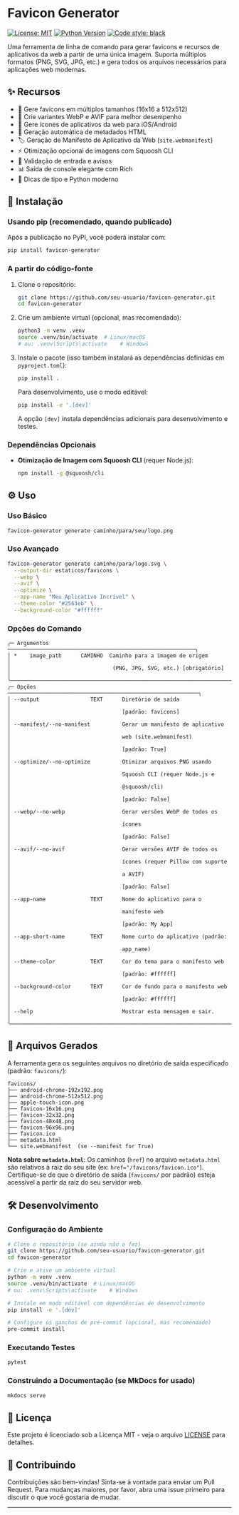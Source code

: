 # Favicon Generator

[![License: MIT](https://img.shields.io/badge/License-MIT-yellow.svg)](https://opensource.org/licenses/MIT)
[![Python Version](https://img.shields.io/badge/python-3.8+-blue.svg)](https://www.python.org/downloads/)
[![Code style: black](https://img.shields.io/badge/code%20style-black-000000.svg)](https://github.com/psf/black)

Uma ferramenta de linha de comando para gerar favicons e recursos de aplicativos da web a partir de uma única imagem. Suporta múltiplos formatos (PNG, SVG, JPG, etc.) e gera todos os arquivos necessários para aplicações web modernas.

## ✨ Recursos

- 🎨 Gere favicons em múltiplos tamanhos (16x16 a 512x512)
- 🌟 Crie variantes WebP e AVIF para melhor desempenho
- 📱 Gere ícones de aplicativos da web para iOS/Android
- 📝 Geração automática de metadados HTML
- 🏷️ Geração de Manifesto de Aplicativo da Web (`site.webmanifest`)
- ⚡ Otimização opcional de imagens com Squoosh CLI
- 🎯 Validação de entrada e avisos
- 📊 Saída de console elegante com Rich
- 🐍 Dicas de tipo e Python moderno

## 🚀 Instalação

### Usando pip (recomendado, quando publicado)

Após a publicação no PyPI, você poderá instalar com:
```bash
pip install favicon-generator
```

### A partir do código-fonte

1.  Clone o repositório:
    ```bash
    git clone https://github.com/seu-usuario/favicon-generator.git
    cd favicon-generator
    ```

2.  Crie um ambiente virtual (opcional, mas recomendado):
    ```bash
    python3 -m venv .venv
    source .venv/bin/activate  # Linux/macOS
    # ou: .venv\Scripts\activate    # Windows
    ```

3.  Instale o pacote (isso também instalará as dependências definidas em `pyproject.toml`):
    ```bash
    pip install .
    ```
    Para desenvolvimento, use o modo editável:
    ```bash
    pip install -e '.[dev]'
    ```
    A opção `[dev]` instala dependências adicionais para desenvolvimento e testes.

### Dependências Opcionais

-   **Otimização de Imagem com Squoosh CLI** (requer Node.js):
    ```bash
    npm install -g @squoosh/cli
    ```

## ⚙️ Uso

### Uso Básico

```bash
favicon-generator generate caminho/para/seu/logo.png
```

### Uso Avançado

```bash
favicon-generator generate caminho/para/logo.svg \
  --output-dir estaticos/favicons \
  --webp \
  --avif \
  --optimize \
  --app-name "Meu Aplicativo Incrível" \
  --theme-color "#2563eb" \
  --background-color "#ffffff"
```

### Opções do Comando

```
╭─ Argumentos ───────────────────────────────────────────────────────────╮
│ *    image_path      CAMINHO  Caminho para a imagem de origem         │
│                                (PNG, JPG, SVG, etc.) [obrigatório]    │
╰───────────────────────────────────────────────────────────────────────╯
╭─ Opções ────────────────────────────────────────────────────────────╮
│ --output                TEXT      Diretório de saída                  │
│                                   [padrão: favicons]                  │
│ --manifest/--no-manifest          Gerar um manifesto de aplicativo    │
│                                   web (site.webmanifest)              │
│                                   [padrão: True]                      │
│ --optimize/--no-optimize          Otimizar arquivos PNG usando        │
│                                   Squoosh CLI (requer Node.js e       │
│                                   @squoosh/cli)                       │
│                                   [padrão: False]                     │
│ --webp/--no-webp                  Gerar versões WebP de todos os      │
│                                   ícones                              │
│                                   [padrão: False]                     │
│ --avif/--no-avif                  Gerar versões AVIF de todos os      │
│                                   ícones (requer Pillow com suporte   │
│                                   a AVIF)                             │
│                                   [padrão: False]                     │
│ --app-name              TEXT      Nome do aplicativo para o           │
│                                   manifesto web                       │
│                                   [padrão: My App]                    │
│ --app-short-name        TEXT      Nome curto do aplicativo (padrão:   │
│                                   app_name)                           │
│ --theme-color           TEXT      Cor do tema para o manifesto web    │
│                                   [padrão: #ffffff]                   │
│ --background-color      TEXT      Cor de fundo para o manifesto web   │
│                                   [padrão: #ffffff]                   │
│ --help                            Mostrar esta mensagem e sair.       │
╰───────────────────────────────────────────────────────────────────────╯
```

## 📁 Arquivos Gerados

A ferramenta gera os seguintes arquivos no diretório de saída especificado (padrão: `favicons/`):

```
favicons/
├── android-chrome-192x192.png
├── android-chrome-512x512.png
├── apple-touch-icon.png
├── favicon-16x16.png
├── favicon-32x32.png
├── favicon-48x48.png
├── favicon-96x96.png
├── favicon.ico
├── metadata.html
└── site.webmanifest  (se --manifest for True)
```

**Nota sobre `metadata.html`**: Os caminhos (`href`) no arquivo `metadata.html` são relativos à raiz do seu site (ex: `href="/favicons/favicon.ico"`). Certifique-se de que o diretório de saída (`favicons/` por padrão) esteja acessível a partir da raiz do seu servidor web.

## 🛠️ Desenvolvimento

### Configuração do Ambiente

```bash
# Clone o repositório (se ainda não o fez)
git clone https://github.com/seu-usuario/favicon-generator.git
cd favicon-generator

# Crie e ative um ambiente virtual
python -m venv .venv
source .venv/bin/activate  # Linux/macOS
# ou: .venv\Scripts\activate    # Windows

# Instale em modo editável com dependências de desenvolvimento
pip install -e '.[dev]'

# Configure os ganchos de pré-commit (opcional, mas recomendado)
pre-commit install
```

### Executando Testes

```bash
pytest
```

### Construindo a Documentação (se MkDocs for usado)

```bash
mkdocs serve
```

## 📜 Licença

Este projeto é licenciado sob a Licença MIT - veja o arquivo [LICENSE](LICENSE) para detalhes.

## 🤝 Contribuindo

Contribuições são bem-vindas! Sinta-se à vontade para enviar um Pull Request. Para mudanças maiores, por favor, abra uma issue primeiro para discutir o que você gostaria de mudar.

---
